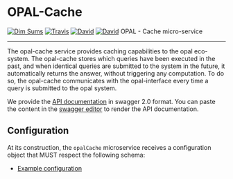 # OPAL-Cache
[![Dim Sums](https://img.shields.io/badge/made-with_Dim_Sums-4da3ff.svg?style=flat-square)](https://www.opalproject.org)
[![Travis](https://img.shields.io/travis/dsi-icl/eae-compute/master.svg?style=flat-square)](https://travis-ci.org/dsi-icl/OPAL-Cache) 
[![David](https://img.shields.io/david/dsi-icl/eae-compute.svg?style=flat-square)](https://david-dm.org/dsi-icl/OPAL-Cache) 
[![David](https://img.shields.io/david/dev/dsi-icl/eae-compute.svg?style=flat-square)](https://david-dm.org/dsi-icl/OPAL-Cache?type=dev) 
OPAL - Cache micro-service

---------------------------

The opal-cache service provides caching capabilities to the opal eco-system. The opal-cache stores which queries have been executed in the past, 
 and when identical queries are submitted to the system in the future, it automatically returns the answer, without triggering any computation.
To do so, the opal-cache communicates with the opal-interface every time a query is submitted to the opal system. 

We provide the [API documentation](doc-api-swagger.yml) in swagger 2.0 format. You can paste the content in the [swagger editor](http://editor.swagger.io/) to render the API documentation.

## Configuration
At its construction, the `opalCache` microservice receives a configuration object that MUST respect the following schema:
 * [Example configuration](config/opal.cache.config.js)
 
